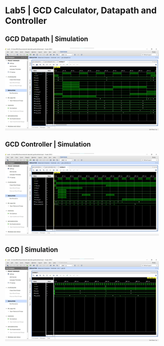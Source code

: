 # Lab5 | GCD Calculator, Datapath and Controller

## GCD Datapath | Simulation

![](./images/gcd_datapath_tb.jpg)

## GCD Controller | Simulation

![](./images/gcd_controller_tb.jpg)

## GCD | Simulation

![](./images/gcd_tb.jpg)
